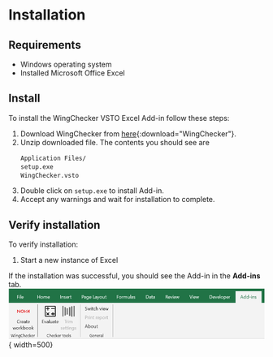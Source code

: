 # Installation

## Requirements

- Windows operating system
- Installed Microsoft Office Excel

## Install

To install the WingChecker VSTO Excel Add-in follow these steps:

1. Download WingChecker from [here](../files/wingchecker_publish.zip){:download="WingChecker"}.
2. Unzip downloaded file. The contents you should see are
    ```sh
    Application Files/
    setup.exe
    WingChecker.vsto
    ```
3. Double click on `setup.exe` to install Add-in.
4. Accept any warnings and wait for installation to complete.

## Verify installation

To verify installation:

1. Start a new instance of Excel

If the installation was successful, you should see the Add-in in the **Add-ins** tab.
![Image title](../images/verify_installation.png){ width=500}